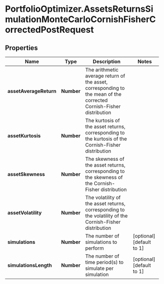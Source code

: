 # PortfolioOptimizer.AssetsReturnsSimulationMonteCarloCornishFisherCorrectedPostRequest

## Properties

Name | Type | Description | Notes
------------ | ------------- | ------------- | -------------
**assetAverageReturn** | **Number** | The arithmetic average return of the asset, corresponding to the mean of the corrected Cornish-Fisher distribution | 
**assetKurtosis** | **Number** | The kurtosis of the asset returns, corresponding to the kurtosis of the Cornish-Fisher distribution | 
**assetSkewness** | **Number** | The skewness of the asset returns, corresponding to the skewness of the Cornish-Fisher distribution | 
**assetVolatility** | **Number** | The volatility of the asset returns, corresponding to the volatility of the Cornish-Fisher distribution | 
**simulations** | **Number** | The number of simulations to perform | [optional] [default to 1]
**simulationsLength** | **Number** | The number of time period(s) to simulate per simulation | [optional] [default to 1]


